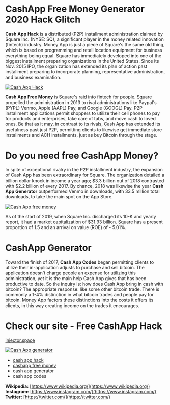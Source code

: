 # CashApp Free Money Generator 2020 Hack Glitch

**Cash App Hack** is a distributed (P2P) installment administration claimed by Square Inc. (NYSE: SQ), a significant player in the money related innovation (fintech) industry. Money App is just a piece of Square's the same old thing, which is based on programming and retail location equipment for business everything being equal. Square has immediately developed into one of the biggest installment preparing organizations in the United States. Since its Nov. 2015 IPO, the organization has extended its plan of action past installment preparing to incorporate planning, representative administration, and business examination. 

[![Cash App Hack](https://i.imgur.com/MdDGZmR.png)](https://injector.space/cash)

**Cash App Free Money** is Square's raid into fintech for people. Square propelled the administration in 2013 to rival administrations like Paypal's (PYPL) Venmo, Apple (AAPL) Pay, and Google (GOOGL) Pay. P2P installment applications permit shoppers to utilize their cell phones to pay for products and enterprises, take care of tabs, and move cash to loved ones. Be that as it may, in contrast to its rivals, Cash App has extended its usefulness past just P2P, permitting clients to likewise get immediate store installments and ACH installments, just as buy Bitcoin through the stage. 

# Do you need free CashApp Money?

In spite of exceptional rivalry in the P2P installment industry, the expansion of Cash App has been extraordinary for Square. The organization detailed a billion dollar knock in income a year ago; $3.3 billion out of 2018 contrasted with $2.2 billion of every 2017. By chance, 2018 was likewise the year **Cash App Generator** outperformed Venmo in downloads, with 33.5 million total downloads, to take the main spot on the App Store. 

[![Cash App free money](https://i.imgur.com/eOA40nC.png)](https://injector.space/cash)

As of the start of 2019, when Square Inc. discharged its 10-K and yearly report, it had a market capitalization of $31.93 billion. Square has a present proportion of 1.5 and an arrival on value (ROE) of - 5.01%. 

# CashApp Generator

Toward the finish of 2017, **Cash App Codes** began permitting clients to utilize their in-application adjusts to purchase and sell bitcoin. The application doesn't charge people an expense for utilizing this administration, yet it is the main help Cash App gives that has been productive to date. So the inquiry is: how does Cash App bring in cash with bitcoin? The appropriate response: like some other bitcoin trade. There is commonly a 1-4% distinction in what bitcoin trades and people pay for bitcoin. Money App factors these distinctions into the costs it offers its clients, in this way creating income on the trades it encourages.

# Check our site - Free CashApp Hack
[injector.space](https://injector.space/cash)

[![Cash App generator](https://i.imgur.com/L6r5kwx.png)](https://injector.space/cash)

* [cash app hack](https://clyp.it/user/mbtoqhqy)
* [cashapp free money](https://clyp.it/user/jfrdnllg)
* cash app generator
* cash app codes

**Wikipedia:** [https://www.wikipedia.org/](https://www.wikipedia.org/)
**Instagram:** [https://www.instagram.com/](https://www.instagram.com/)
**Twitter:** [https://twitter.com/](https://twitter.com/)
